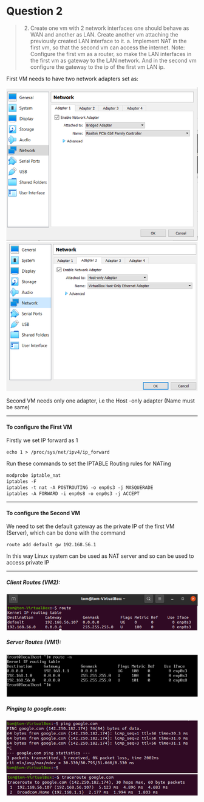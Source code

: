 # Question 2

> 2.	Create one vm with 2 network interfaces one should behave as WAN and another as LAN. Create another vm attaching the previously created LAN interface to it. 
a.	Implement NAT in the first vm, so that the second vm can access the internet.
Note: Configure the first vm as a router, so make the LAN interfaces in the first vm as gateway to the LAN network. And in the second vm configure the gateway to the ip of the first vm LAN ip.


First VM needs to have two network adapters set as:

![First VM Net Adapter](screenshots/Screenshot%202021-11-03%20034302.png)
![First VM Net Adapter](screenshots/Screenshot%202021-11-03%20034331.png)

Second VM needs only one adapter, i.e the Host -only adapter (Name must be same)

---

#### To configure the First VM

Firstly we set IP forward as 1

```
echo 1 > /proc/sys/net/ipv4/ip_forward
```

Run these commands to set the IPTABLE Routing rules for NATing

```
modprobe iptable_nat
iptables -F 
iptables -t nat -A POSTROUTING -o enp0s3 -j MASQUERADE
iptables -A FORWARD -i enp0s8 -o enp0s3 -j ACCEPT
```

---

#### To configure the Second VM

We need to set the default gateway as the private IP of the first VM (Server), which can be done with the command

```
route add default gw 192.168.56.1
```

In this way Linux system can be used as NAT server and so can be used to access private IP

---

##### Client Routes (VM2):

![Client Route](screenshots/Screenshot%202021-11-03%20042409.png)

##### Server Routes (VM1):

![Server Route](screenshots/Screenshot%202021-11-03%20042510.png)

##### Pinging to google.com:

![Ping to Google](screenshots/Screenshot%202021-11-03%20042539.png)
![Trace to Google](screenshots/Screenshot%202021-11-03%20042829.png)


